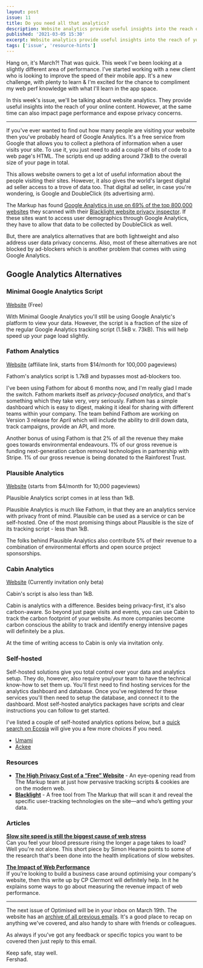 ```yaml
---
layout: post
issue: 11
title: Do you need all that analytics?
description: Website analytics provide useful insights into the reach of your online content. However, the analytics on your site can also impact page performance and expose privacy concerns.
published: '2021-03-05 15:30'
excerpt: Website analytics provide useful insights into the reach of your online content. However, the analytics on your site can also impact page performance and expose privacy concerns.
tags: ['issue', 'resource-hints']
---
```

<!-- # Do you need all that analytics? -->
Hang on, it's March?! That was quick. This week I've been looking at a slightly different area of performance. I've started working with a new client who is looking to improve the speed of their mobile app. It's a new challenge, with plenty to learn & I'm excited for the chance to compliment my web perf knowledge with what I'll learn in the app space.

In this week's issue, we'll be talking about website analytics. They provide useful insights into the reach of your online content. However, at the same time can also impact page performance and expose privacy concerns.

***

If you've ever wanted to find out how many people are visiting your website then you've probably heard of Google Analytics. It's a free service from Google that allows you to collect a plethora of information when a user visits your site. To use it, you just need to add a couple of bits of code to a web page's HTML. The scripts end up adding around 73kB to the overall size of your page in total.

This allows website owners to get a lot of useful information about the people visiting their sites. However, it also gives the world's largest digital ad seller access to a trove of data too. That digital ad seller, in case you're wondering, is Google and DoubleClick (its advertising arm).

The Markup has found [Google Analytics in use on 69% of the top 800,000 websites](https://themarkup.org/blacklight/2020/09/22/blacklight-tracking-advertisers-digital-privacy-sensitive-websites) they scanned with their [Blacklight website privacy inspector](https://themarkup.org/blacklight). If these sites want to access user demographics through Google Analytics, they have to allow that data to be collected by DoubleClick as well. 

But, there are analytics alternatives that are both lightweight and also address user data privacy concerns. Also, most of these alternatives are not blocked by ad-blockers which is another problem that comes with using Google Analytics.

## Google Analytics Alternatives

### Minimal Google Analytics Script

[Website](https://minimalanalytics.com/) (Free)

With Minimal Google Analytics you'll still be using Google Analytic's platform to view your data. However, the script is a fraction of the size of the regular Google Analytics tracking script (1.5kB v. 73kB). This will help speed up your page load slightly.

### Fathom Analytics

[Website](https://usefathom.com/ref/CEHKLY) (affiliate link, starts from $14/month for 100,000 pageviews)

Fathom's analytics script is 1.7kB and bypasses most ad-blockers too.

I've been using Fathom for about 6 months now, and I'm really glad I made the switch. Fathom markets itself as *privacy-focused analytics*, and that's something which they take very, very seriously. Fathom has a simple dashboard which is easy to digest, making it ideal for sharing with different teams within your company. The team behind Fathom are working on Version 3 release for April which will include the ability to drill down data, track campaigns, provide an API, and more.

Another bonus of using Fathom is that 2% of all the revenue they make goes towards environmental endeavours. 1% of our gross revenue is funding next-generation carbon removal technologies in partnership with Stripe. 1% of our gross revenue is being donated to the Rainforest Trust.

### Plausible Analytics

[Website](https://plausible.io/) (starts from $4/month for 10,000 pageviews)

Plausible Analytics script comes in at less than 1kB.

Plausible Analytics is much like Fathom, in that they are an analytics service with privacy front of mind. Plausible can be used as a service or can be self-hosted. One of the most promising things about Plausible is the size of its tracking script - less than 1kB. 

The folks behind Plausible Analytics also contribute 5% of their revenue to a combination of environmental efforts and open source project sponsorships.

### Cabin Analytics

[Website](https://withcabin.com/) (Currently invitation only beta)

Cabin's script is also less than 1kB.

Cabin is analytics with a difference. Besides being privacy-first, it's also carbon-aware. So beyond just page visits and events, you can use Cabin to track the carbon footprint of your website. As more companies become carbon conscious the ability to track and identify energy intensive pages will definitely be a plus.

At the time of writing access to Cabin is only via invitation only.

### Self-hosted

Self-hosted solutions give you total control over your data and analytics setup. They do, however, also require you/your team to have the technical know-how to set them up. You'll first need to find hosting services for the analytics dashboard and database. Once you've registered for these services you'll then need to setup the database, and connect it to the dashboard. Most self-hosted analytics packages have scripts and clear instructions you can follow to get started.

I've listed a couple of self-hosted analytics options below, but a [quick search on Ecosia](https://www.ecosia.org/search?q=self-hosted+website+analytics) will give you a few more choices if you need.

- [Umami](https://umami.is/)
- [Ackee](https://ackee.electerious.com/)

### Resources

- **[The High Privacy Cost of a “Free” Website](https://themarkup.org/blacklight/2020/09/22/blacklight-tracking-advertisers-digital-privacy-sensitive-websites)** - An eye-opening read from The Markup team at just how pervasive tracking scripts & cookies are on the modern web.
- **[Blacklight](https://themarkup.org/blacklight)** - A free tool from The Markup that will scan it and reveal the specific user-tracking technologies on the site—and who’s getting your data.

### Articles

**[Slow site speed is still the biggest cause of web stress](https://simonhearne.com/2021/web-stress/)**  
Can you feel your blood pressure rising the longer a page takes to load? Well you're not alone. This short piece by Simon Hearne points to some of the research that's been done into the health implications of slow websites.

**[The Impact of Web Performance](https://simplified.dev/performance/impact-of-web-performance)**  
If you're looking to build a business case around optimising your company's website, then this write up by CP Clermont will definitely help. In it he explains some ways to go about measuring the revenue impact of web performance.

***

The next issue of Optimised will be in your inbox on March 19th. The website has an [archive of all previous emails](https://optimised.email). It's a good place to recap on anything we've covered, and also handy to share with friends or colleagues.

As always if you've got any feedback or specific topics you want to be covered then just reply to this email.

Keep safe, stay well.  
Fershad.